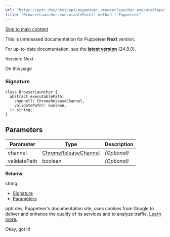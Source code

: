 ```yaml
---
url: "https://pptr.dev/next/api/puppeteer.browserlauncher.executablepath"
title: "BrowserLauncher.executablePath() method | Puppeteer"
---
```


[Skip to main content](https://pptr.dev/next/api/puppeteer.browserlauncher.executablepath#__docusaurus_skipToContent_fallback)

This is unreleased documentation for Puppeteer **Next** version.

For up-to-date documentation, see the **[latest version](https://pptr.dev/api/puppeteer.browserlauncher.executablepath)** (24.9.0).

Version: Next

On this page

### Signature [​](https://pptr.dev/next/api/puppeteer.browserlauncher.executablepath\#signature "Direct link to Signature")

```codeBlockLines_RjmQ
class BrowserLauncher {
  abstract executablePath(
    channel?: ChromeReleaseChannel,
    validatePath?: boolean,
  ): string;
}

```

## Parameters [​](https://pptr.dev/next/api/puppeteer.browserlauncher.executablepath\#parameters "Direct link to Parameters")

| Parameter | Type | Description |
| --- | --- | --- |
| channel | [ChromeReleaseChannel](https://pptr.dev/next/api/puppeteer.chromereleasechannel) | _(Optional)_ |
| validatePath | boolean | _(Optional)_ |

**Returns:**

string

- [Signature](https://pptr.dev/next/api/puppeteer.browserlauncher.executablepath#signature)
- [Parameters](https://pptr.dev/next/api/puppeteer.browserlauncher.executablepath#parameters)

pptr.dev, Puppeteer's documentation site, uses cookies from Google to deliver and enhance the quality of its services and to analyze traffic. [Learn more.](https://policies.google.com/technologies/cookies)

Okay, got it!
